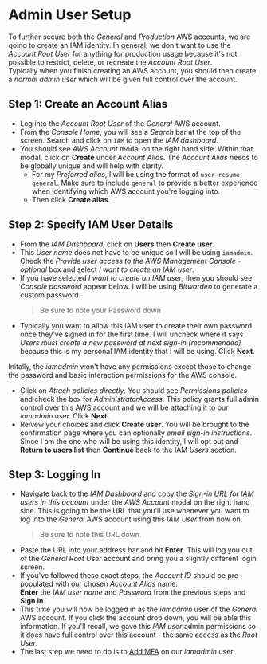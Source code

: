 # Admin User Setup
To further secure both the *General* and *Production* AWS accounts, we are going to create an IAM identity. In general, we don't want to use the *Account Root User* for anything for production usage because it's not possible to restrict, delete, or recreate the *Account Root User*.<br>
Typically when you finish creating an AWS account, you should then create a *normal admin user* which will be given full control over the account.

## Step 1: Create an Account Alias
- Log into the *Account Root User* of the *General* AWS account.
- From the *Console Home*, you will see a *Search* bar at the top of the screen. Search and click on `IAM` to open the *IAM dashboard*.
- You should see *AWS Account* modal on the right hand side. Within that modal, click on **Create** under *Account Alias*. The *Account Alias* needs to be globally unique and will help with clarity.
  - For my *Preferred alias*, I will be using the format of `user-resume-general`. Make sure to include `general` to provide a better experience when identifying which AWS account you're logging into.
  - Then click **Create alias**.

## Step 2: Specify IAM User Details
- From the *IAM Dashboard*, click on **Users** then **Create user**.
- This *User name* does not have to be unique so I will be using `iamadmin`. Check the *Provide user access to the AWS Management Console - optional* box and select *I want to create an IAM user*.
- If you have selected *I want to create an IAM user*, then you should see *Console password* appear below. I will be using *Bitwarden* to generate a custom password.
  > Be sure to note your Password down
- Typically you want to allow this IAM user to create their own password once they've signed in for the first time. I will uncheck where it says *Users must create a new password at next sign-in (recommended)* because this is my personal IAM identity that I will be using. Click **Next**.

Initally, the *iamadmin* won't have any permissions except those to change the password and basic interaction permissions for the AWS console.
- Click on *Attach policies directly*. You should see *Permissions policies* and check the box for *AdministratorAccess*. This policy grants full admin control over this AWS account and we will be attaching it to our *iamadmin* user. Click **Next**.
- Reivew your choices and click **Create user**. You will be brought to the confirmation page where you can optionally *email sign-in instructions*. Since I am the one who will be using this identity, I will opt out and **Return to users list** then **Continue** back to the IAM *Users* section.

## Step 3: Logging In
- Navigate back to the *IAM Dashboard* and copy the *Sign-in URL for IAM users in this account* under the *AWS Account* modal on the right hand side. This is going to be the URL that you'll use whenever you want to log into the *General* AWS account using this *IAM User* from now on.
  > Be sure to note this URL down.
- Paste the URL into your address bar and hit **Enter**. This will log you out of the *General Root User* account and bring you a slightly different login screen.
- If you've followed these exact steps, the *Account ID* should be pre-populated with our chosen *Account Alias* name.<br>
  **Enter** the *IAM user name* and *Password* from the previous steps and **Sign in**.
- This time you will now be logged in as the *iamadmin* user of the *General* AWS account. If you click the account drop down, you will be able this information. If you'll recall, we gave this *IAM user* admin permissions so it does have full control over this account - the same access as the *Root User*.
- The last step we need to do is to [Add MFA](01-aws-account-setup.md#step-2a-adding-multi-factor-authentication-mfa) on our *iamadmin* user.
